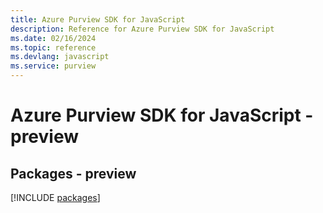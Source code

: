 ```yaml
---
title: Azure Purview SDK for JavaScript
description: Reference for Azure Purview SDK for JavaScript
ms.date: 02/16/2024
ms.topic: reference
ms.devlang: javascript
ms.service: purview
---
```

# Azure Purview SDK for JavaScript - preview
## Packages - preview
[!INCLUDE [packages](purview-index.md)]